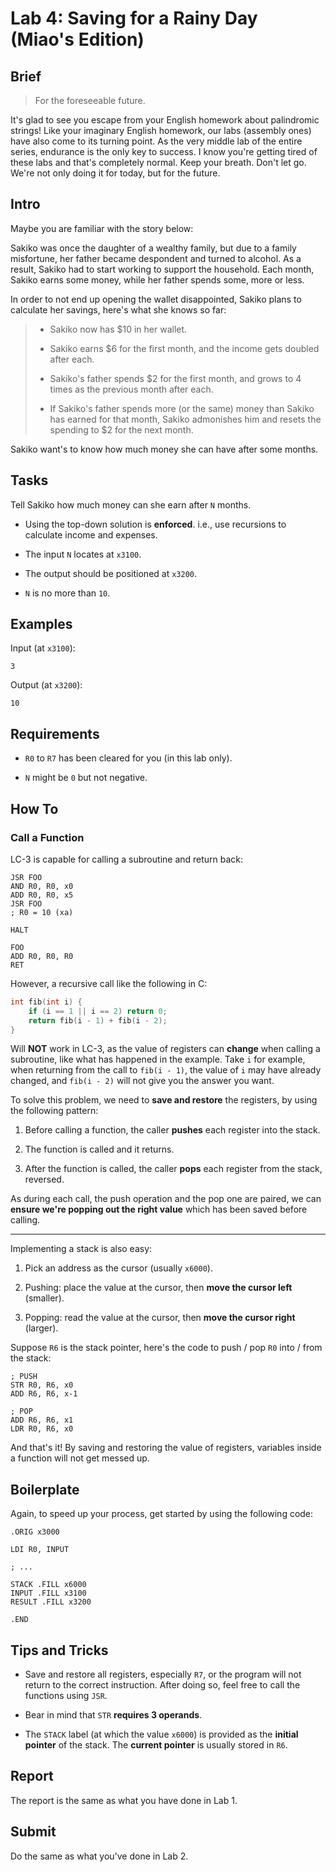 # Lab 4: Saving for a Rainy Day  (Miao's Edition)

## Brief

> For the foreseeable future.

It's glad to see you escape from your English homework about palindromic strings! Like your imaginary English homework, our labs (assembly ones) have also come to its turning point. As the very middle lab of the entire series, endurance is the only key to success. I know you're getting tired of these labs and that's completely normal. Keep your breath. Don't let go. We're not only doing it for today, but for the future.

## Intro

Maybe you are familiar with the story below:

Sakiko was once the daughter of a wealthy family, but due to a family misfortune, her father became despondent and turned to alcohol. As a result, Sakiko had to start working to support the household. Each month, Sakiko earns some money, while her father spends some, more or less.

In order to not end up opening the wallet disappointed, Sakiko plans to calculate her savings, here's what she knows so far:

> - Sakiko now has $10 in her wallet.
> 
> - Sakiko earns $6 for the first month, and the income gets doubled after each.
> 
> - Sakiko's father spends $2 for the first month, and grows to 4 times as the previous month after each.
> 
> - If Sakiko's father spends more (or the same) money than Sakiko has earned for that month, Sakiko admonishes him and resets the spending to $2 for the next month.

Sakiko want's to know how much money she can have after some months.

## Tasks

Tell Sakiko how much money can she earn after `N` months.

- Using the top-down solution is **enforced**. i.e., use recursions to calculate income and expenses.

- The input `N` locates at `x3100`.

- The output should be positioned at `x3200`.

- `N` is no more than `10`.

## Examples

Input (at `x3100`):

```
3
```

Output (at `x3200`):

```
10
```

## Requirements

- `R0` to `R7` has been cleared for you (in this lab only).

- `N` might be `0` but not negative.

## How To

### Call a Function

LC-3 is capable for calling a subroutine and return back:

```
JSR FOO
AND R0, R0, x0
ADD R0, R0, x5
JSR FOO
; R0 = 10 (xa)

HALT

FOO
ADD R0, R0, R0
RET
```

However, a recursive call like the following in C:

```c
int fib(int i) {
    if (i == 1 || i == 2) return 0;
    return fib(i - 1) + fib(i - 2);
}
```

Will **NOT** work in LC-3, as the value of registers can **change** when calling a subroutine, like what has happened in the example. Take `i` for example, when returning from the call to `fib(i - 1)`, the value of `i` may have already changed, and `fib(i - 2)` will not give you the answer you want.

To solve this problem, we need to **save and restore** the registers, by using the following pattern:

1. Before calling a function, the caller **pushes** each register into the stack.

2. The function is called and it returns.

3. After the function is called, the caller **pops** each register from the stack, reversed.

As during each call, the push operation and the pop one are paired, we can **ensure we're popping out the right value** which has been saved before calling.

---

Implementing a stack is also easy:

1. Pick an address as the cursor (usually `x6000`).

2. Pushing: place the value at the cursor, then **move the cursor left** (smaller).

3. Popping: read the value at the cursor, then **move the cursor right** (larger).

Suppose `R6` is the stack pointer, here's the code to push / pop `R0` into / from the stack:

```
; PUSH
STR R0, R6, x0
ADD R6, R6, x-1

; POP
ADD R6, R6, x1
LDR R0, R6, x0
```

And that's it! By saving and restoring the value of registers, variables inside a function will not get messed up.

## Boilerplate

Again, to speed up your process, get started by using the following code:

```
.ORIG x3000

LDI R0, INPUT

; ...

STACK .FILL x6000
INPUT .FILL x3100
RESULT .FILL x3200

.END
```

## Tips and Tricks

- Save and restore all registers, especially `R7`, or the program will not return to the correct instruction. After doing so, feel free to call the functions using `JSR`.

- Bear in mind that `STR` **requires 3 operands**.

- The `STACK` label (at which the value `x6000`) is provided as the **initial pointer** of the stack. The **current pointer** is usually stored in `R6`.

## Report

The report is the same as what you have done in Lab 1.

## Submit

Do the same as what you've done in Lab 2.

